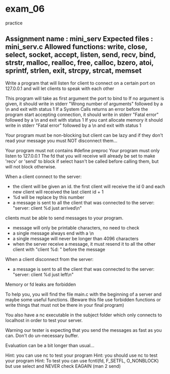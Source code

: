 # exam_06
practice

Assignment name  : mini_serv
Expected files   : mini_serv.c
Allowed functions: write, close, select, socket, accept, listen, send, recv, bind, strstr, malloc,
realloc, free, calloc, bzero, atoi, sprintf, strlen, exit, strcpy, strcat, memset
--------------------------------------------------------------------------------

Write a program that will listen for client to connect on a certain port on 127.0.0.1 and will let clients
to speak with each other

This program will take as first argument the port to bind to
If no argument is given, it should write in stderr "Wrong number of arguments" followed by a \n and exit
with status 1
If a System Calls returns an error before the program start accepting connection, it should write in stderr
"Fatal error" followed by a \n and exit with status 1
If you cant allocate memory it should write in stderr "Fatal error" followed by a \n and exit with status 1

Your program must be non-blocking but client can be lazy and if they don't read your message
you must NOT disconnect them...

Your program must not contains #define preproc
Your program must only listen to 127.0.0.1
The fd that you will receive will already be set to make 'recv' or 'send' to block if select hasn't
be called before calling them, but will not block otherwise.

When a client connect to the server:
- the client will be given an id. the first client will receive the id 0 and each new client will
received the last client id + 1
- %d will be replace by this number
- a message is sent to all the client that was connected to the server: "server: client %d just arrived\n"

clients must be able to send messages to your program.
- message will only be printable characters, no need to check
- a single message always end with a \n
- a single message will never be longer than 4096 characters
- when the server receive a message, it must resend it to all the other client with "client %d: "
before the message

When a client disconnect from the server:
- a message is sent to all the client that was connected to the server: "server: client %d just left\n"

Memory or fd leaks are forbidden

To help you, you will find the file main.c with the beginning of a server and maybe some useful functions.
(Beware this file use forbidden functions or write things that must not be there in your final program)

You also have a nc executable in the subject folder which only connects to localhost in order to test
your server.

Warning our tester is expecting that you send the messages as fast as you can. Don't do un-necessary buffer.

Evaluation can be a bit longer than usual...

Hint: you can use nc to test your program
Hint: you should use nc to test your program
Hint: To test you can use fcntl(fd, F_SETFL, O_NONBLOCK) but use select and NEVER check EAGAIN (man 2 send)
